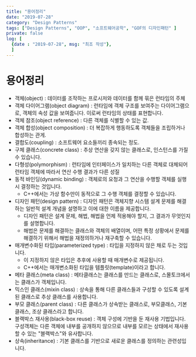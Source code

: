 ```yaml
---
title: "용어정리"
date: "2019-07-28"
category: "Design Patterns"
tags: ["Design Patterns", "OOP", "소프트웨어공학", "GOF의 디자인패턴" ]
private: false
log: [
  {date : "2019-07-28", msg: "최조 작성"},
  ]
---
```

# 용어정리

* 객체(object) : 데이터를 조작하는 프로시저와 데이터를 함께 묶은 런타임의 주체
* 객체 다이어그램(object diagram) : 런타임에 객체 구조를 보여주는 다이어그램으로, 객체의 속성 값을 보여줍니다. 이로써 런타임의 상태를 표현합니다.
* 객체 참조(object reference) : 다른 객체를 식별할 수 있는 값.
* 객체 합성(object composition) : 더 복잡하게 행동하도록 객체들을 조립하거나 합성하는 관게.
* 결합도(coupling) : 소프트웨어 요소들끼리 종속되는 정도.
* 구체 클래스(concrete class) : 추상 연산을 갖지 않는 클래스로, 인스턴스를 가질 수 있습니다.
* 다형성(polymorphism) : 런타임에 인터페이스가 일치하는 다른 객체로 대체되어 런타임 객체에 따라서 연산 수행 결과가 다른 성질
* 동적 바인딩(dynamic binding) : 객체로의 요청과 그 연산을 수행할 객체를 실행시 결정하는 것입니다.
    * C++에서는 가상 함수만이 동적으로 그 수행 객체를 결정할 수 있습니다.
* 디자인 패턴(design pattern) : 디자인 패턴은 객체지향 시스템 설계 문제를 해결하는 일반적 설계 개념을 설명하고 이에 대한 이름을 제공합니다.
    * 디자인 패턴은 설계 문제, 해법, 해법을 언제 적용해야 할지, 그 결과가 무엇인지를 설명합니다.
    * 해법은 문제를 해결하는 클래스와 객체의 배열이며, 어떤 특정 상황에서 문제를 해결하기 위해서 해법을 재정의하거나 재구축할 수 있습니다.
* 매개변수화된 타입(parameterized type) : 타입을 지정하지 않은 채로 두는 것입니다.
    * 이 지정하지 않은 타입은 추후에 사용할 때 매개변수로 제공됩니다.
    * C++에서는 매개변소화된 타입을 템플릿(template)이라고 합니다.
* 메타 클래스(meta class) : 메타클래스는 클래스를 만드는 클래스로, 스몰토크에서는 클래스가 객체입니다.
* 믹스인 클래스(mixin class) : 상속을 통해 다른 클래스들과 구성할 수 있도록 설계된 클래스로 추상 클래스를 사용합니다.
* 부모 클래스(parent class) : 다른 클래스가 상속받는 클래스로, 부모클래스, 기본 클래스, 조상 클래스라고 합니다.
* 블랙박스 재사용(black-box reuse) : 객체 구성에 기반을 둔 재사용 기법입니다. 구성객체는 다른 객체에 내부를 공개하지 않으므로 내부를 모르는 상태에서 재사용 할 수 있는 "블랙박스"와 유사합니다.
* 상속(inheritance) : 기본 클래스를 기반으로 새로운 클래스를 정의하는 관련성입니다.
